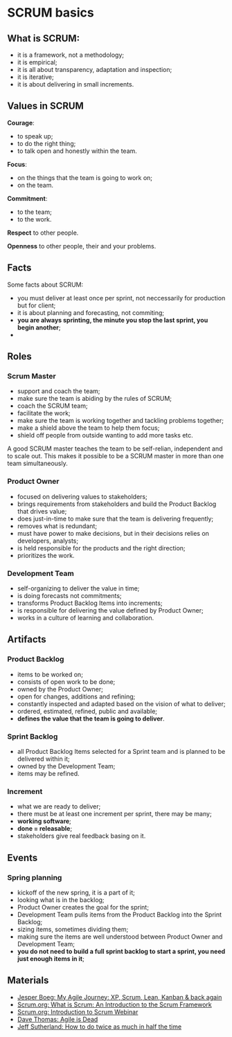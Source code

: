 # SCRUM basics

## What is SCRUM:

* it is a framework, not a methodology;
* it is empirical;
* it is all about transparency, adaptation and inspection;
* it is iterative;
* it is about delivering in small increments.

## Values in SCRUM

**Courage**:
* to speak up;
* to do the right thing;
* to talk open and honestly within the team.

**Focus**:
* on the things that the team is going to work on;
* on the team.

**Commitment**:
* to the team;
* to the work.

**Respect** to other people.

**Openness** to other people, their and your problems.

## Facts

Some facts about SCRUM:
* you must deliver at least once per sprint, not neccessarily for production but for client;
* it is about planning and forecasting, not commiting;
* **you are always sprinting, the minute you stop the last sprint, you begin another**;
* 

## Roles

### Scrum Master

* support and coach the team;
* make sure the team is abiding by the rules of SCRUM;
* coach the SCRUM team;
* facilitate the work;
* make sure the team is working together and tackling problems together;
* make a shield above the team to help them focus;
* shield off people from outside wanting to add more tasks etc.

A good SCRUM master teaches the team to be self-relian, independent and to scale out.
This makes it possible to be a SCRUM master in more than one team simultaneously.

### Product Owner

* focused on delivering values to stakeholders;
* brings requirements from stakeholders and build the Product Backlog that drives value;
* does just-in-time to make sure that the team is delivering frequently;
* removes what is redundant;
* must have power to make decisions, but in their decisions relies on developers, analysts;
* is held responsible for the products and the right direction;
* prioritizes the work.

### Development Team

* self-organizing to deliver the value in time;
* is doing forecasts not commitments;
* transforms Product Backlog Items into increments;
* is responsible for delivering the value defined by Product Owner;
* works in a culture of learning and collaboration.

## Artifacts

### Product Backlog

* items to be worked on;
* consists of open work to be done;
* owned by the Product Owner;
* open for changes, additions and refining;
* constantly inspected and adapted based on the vision of what to deliver;
* ordered, estimated, refined, public and available;
* **defines the value that the team is going to deliver**.

### Sprint Backlog

* all Product Backlog Items selected for a Sprint team and is planned to be delivered within it;
* owned by the Development Team;
* items may be refined.

### Increment

* what we are ready to deliver;
* there must be at least one increment per sprint, there may be many;
* **working software**;
* **done = releasable**;
* stakeholders give real feedback basing on it.

## Events

### Spring planning

* kickoff of the new spring, it is a part of it;
* looking what is in the backlog;
* Product Owner creates the goal for the sprint;
* Development Team pulls items from the Product Backlog into the Sprint Backlog;
* sizing items, sometimes dividing them;
* making sure the items are well understood between Product Owner and Development Team;
* **you do not need to build a full sprint backlog to start a sprint, you need just enough items in it**;

## Materials

* [Jesper Boeg: My Agile Journey: XP, Scrum, Lean, Kanban & back again](https://www.youtube.com/watch?v=7H67V6noueE)  
* [Scrum.org: What is Scrum: An Introduction to the Scrum Framework](https://www.youtube.com/watch?v=-xudUyGsNfc)
* [Scrum.org: Introduction to Scrum Webinar](https://www.youtube.com/watch?v=GR9-8lOUhwA)
* [Dave Thomas: Agile is Dead](https://www.youtube.com/watch?v=a-BOSpxYJ9M)
* [Jeff Sutherland: How to do twice as much in half the time](https://www.youtube.com/watch?v=s4thQcgLCqk)
